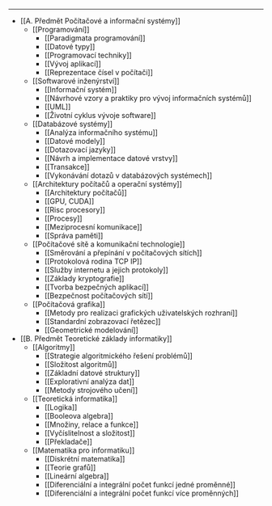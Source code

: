 ___
- [[A. Předmět Počítačové a informační systémy]]
	- [[Programování]]
		- [[Paradigmata programování]]
		- [[Datové typy]]
		- [[Programovací techniky]]
		- [[Vývoj aplikací]]
		- [[Reprezentace čísel v počítači]]
	- [[Softwarové inženýrství]]
		- [[Informační systém]]
		- [[Návrhové vzory a praktiky pro vývoj informačních systémů]]
		- [[UML]]
		- [[Životní cyklus vývoje software]]
	 - [[Databázové systémy]]
		 - [[Analýza informačního systému]]
		 - [[Datové modely]]
		 - [[Dotazovací jazyky]]
		 - [[Návrh a implementace datové vrstvy]]
		 - [[Transakce]]
		 - [[Vykonávání dotazů v databázových systémech]]
	 - [[Architektury počítačů a operační systémy]]
		 - [[Architektury počítačů]]
		 - [[GPU, CUDA]]
		 - [[Risc procesory]]
		 - [[Procesy]]
		 - [[Meziprocesní komunikace]]
		 - [[Správa paměti]]
	 - [[Počítačové sítě a komunikační technologie]]
		 - [[Směrování a přepínání v počítačových sítích]]
		 - [[Protokolová rodina TCP IP]]
		 - [[Služby internetu a jejich protokoly]]
		 - [[Základy kryptografie]]
		 - [[Tvorba bezpečných aplikací]]
		 - [[Bezpečnost počítačových sítí]]
	- [[Počítačová grafika]]
		- [[Metody pro realizaci grafických uživatelských rozhraní]]
		- [[Standardní zobrazovací řetězec]]
		- [[Geometrické modelování]]
- [[B. Předmět Teoretické základy informatiky]]
	- [[Algoritmy]]
		- [[Strategie algoritmického řešení problémů]]
		- [[Složitost algoritmů]]
		- [[Základní datové struktury]]
		- [[Explorativní analýza dat]]
		- [[Metody strojového učení]]
	- [[Teoretická informatika]]
		- [[Logika]]
		- [[Booleova algebra]]
		- [[Množiny, relace a funkce]]
		- [[Vyčíslitelnost a složitost]]
		- [[Překladače]]
	- [[Matematika pro informatiku]]
		- [[Diskrétní matematika]]
		- [[Teorie grafů]]
		- [[Lineární algebra]]
		- [[Diferenciální a integrální počet funkcí jedné proměnné]]
		- [[Diferenciální a integrální počet funkcí více proměnných]]

